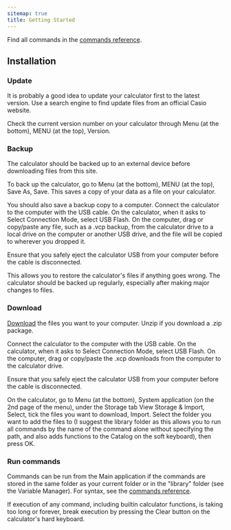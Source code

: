 ```yaml
---
sitemap: true
title: Getting Started
---
```


Find all commands in the [commands reference](/docs/commands).

## Installation

### Update

It is probably a good idea to update your calculator first to the latest version. Use a search engine to find update files from an official Casio website.

Check the current version number on your calculator through Menu (at the bottom), MENU (at the top), Version.

### Backup

The calculator should be backed up to an external device before downloading files from this site.

To back up the calculator, go to Menu (at the bottom), MENU (at the top), Save As, Save. This saves a copy of your data as a file on your calculator.

You should also save a backup copy to a computer. Connect the calculator to the computer with the USB cable. On the calculator, when it asks to Select Connection Mode, select USB Flash. On the computer, drag or copy/paste any file, such as a .vcp backup, from the calculator drive to a local drive on the computer or another USB drive, and the file will be copied to wherever you dropped it.

Ensure that you safely eject the calculator USB from your computer before the cable is disconnected.

This allows you to restore the calculator's files if anything goes wrong. The calculator should be backed up regularly, especially after making major changes to files.

### Download

[Download](/download) the files you want to your computer. Unzip if you download a .zip package.

Connect the calculator to the computer with the USB cable. On the calculator, when it asks to Select Connection Mode, select USB Flash. On the computer, drag or copy/paste the .xcp downloads from the computer to the calculator drive.

Ensure that you safely eject the calculator USB from your computer before the cable is disconnected.

On the calculator, go to Menu (at the bottom), System application (on the 2nd page of the menu), under the Storage tab View Storage & Import, Select, tick the files you want to download, Import. Select the folder you want to add the files to (I suggest the library folder as this allows you to run all commands by the name of the command alone without specifying the path, and also adds functions to the Catalog on the soft keyboard), then press OK.

### Run commands

Commands can be run from the Main application if the commands are stored in the same folder as your current folder or in the "library" folder (see the Variable Manager). For syntax, see the [commands reference](/docs/commands).

If execution of any command, including builtin calculator functions, is taking too long or forever, break execution by pressing the Clear button on the calculator's hard keyboard.